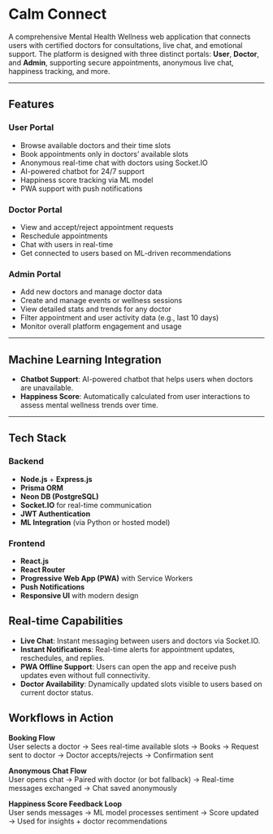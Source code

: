 # Calm Connect

A comprehensive Mental Health Wellness web application that connects users with certified doctors for consultations, live chat, and emotional support. The platform is designed with three distinct portals: **User**, **Doctor**, and **Admin**, supporting secure appointments, anonymous live chat, happiness tracking, and more.

---

##  Features

###  User Portal
- Browse available doctors and their time slots
- Book appointments only in doctors’ available slots
- Anonymous real-time chat with doctors using Socket.IO
- AI-powered chatbot for 24/7 support
- Happiness score tracking via ML model
- PWA support with push notifications

###  Doctor Portal
- View and accept/reject appointment requests
- Reschedule appointments
- Chat with users in real-time
- Get connected to users based on ML-driven recommendations
  
###  Admin Portal
- Add new doctors and manage doctor data
- Create and manage events or wellness sessions
- View detailed stats and trends for any doctor
- Filter appointment and user activity data (e.g., last 10 days)
- Monitor overall platform engagement and usage

---

## Machine Learning Integration

- **Chatbot Support**: AI-powered chatbot that helps users when doctors are unavailable.
- **Happiness Score**: Automatically calculated from user interactions to assess mental wellness trends over time.

---

##  Tech Stack

###  Backend
- **Node.js** + **Express.js**
- **Prisma ORM**
- **Neon DB (PostgreSQL)**
- **Socket.IO** for real-time communication
- **JWT Authentication**
- **ML Integration** (via Python or hosted model)

###  Frontend
- **React.js**
- **React Router**
- **Progressive Web App (PWA)** with Service Workers
- **Push Notifications**
- **Responsive UI** with modern design

##  Real-time Capabilities

- **Live Chat**: Instant messaging between users and doctors via Socket.IO.
- **Instant Notifications**: Real-time alerts for appointment updates, reschedules, and replies.
- **PWA Offline Support**: Users can open the app and receive push updates even without full connectivity.
- **Doctor Availability**: Dynamically updated slots visible to users based on current doctor status.

##  Workflows in Action

 **Booking Flow**  
User selects a doctor → Sees real-time available slots → Books → Request sent to doctor → Doctor accepts/rejects → Confirmation sent

 **Anonymous Chat Flow**  
User opens chat → Paired with doctor (or bot fallback) → Real-time messages exchanged → Chat saved anonymously

 **Happiness Score Feedback Loop**  
User sends messages → ML model processes sentiment → Score updated → Used for insights + doctor recommendations
